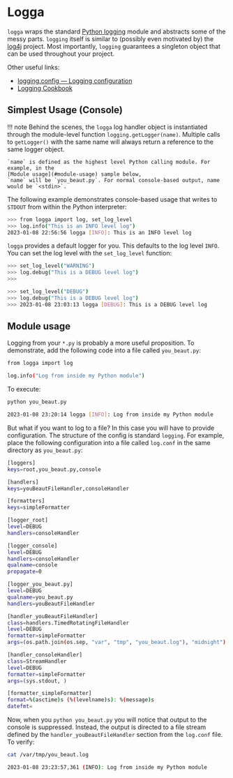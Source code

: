 # Logga

`logga` wraps the standard [Python logging](https://docs.python.org/3/library/logging.html) module and
abstracts some of the messy parts. `logging` itself is similar to (possibly even motivated by) the
[log4j](https://logging.apache.org/log4j/2.x/) project. Most importantly, `logging` guarantees a singleton object
that can be used throughout your project.

Other useful links:

- [logging.config — Logging configuration](https://docs.python.org/3/library/logging.config.html#module-logging.config)
- [Logging Cookbook](https://docs.python.org/3/howto/logging-cookbook.html)

## Simplest Usage (Console)

!!! note
    Behind the scenes, the `logga` log handler object is instantiated through the module-level
    function `logging.getLogger(name)`. Multiple calls to `getLogger()` with the same name will always
    return a reference to the same logger object.

    `name` is defined as the highest level Python calling module. For example, in the
    [Module usage](#module-usage) sample below,
    `name` will be `you_beaut.py`. For normal console-based output, name would be `<stdin>`.

The following example demonstrates console-based usage that writes to `STDOUT` from within the Python interpreter:

``` sh title="Logga from the Python interpreter"
>>> from logga import log, set_log_level
>>> log.info("This is an INFO level log")
2023-01-08 22:56:56 logga [INFO]: This is an INFO level log
```

`logga` provides a default logger for you. This defaults to the log level `INFO`. You can set the
log level with the `set_log_level` function:

``` sh title="Change log level to WARNING. DEBUG is suppressed."
>>> set_log_level("WARNING")
>>> log.debug("This is a DEBUG level log")
>>>
```

``` sh title="Change log level to DEBUG. DEBUG is displayed."
>>> set_log_level("DEBUG")
>>> log.debug("This is a DEBUG level log")
>>> 2023-01-08 23:03:13 logga [DEBUG]: This is a DEBUG level log
```

## Module usage
Logging from your `*.py` is probably a more useful proposition. To demonstrate, add the
following code into a file called `you_beaut.py`:

``` sh title="you_beaut.py"
from logga import log

log.info("Log from inside my Python module")
```

To execute:

``` sh
python you_beaut.py
```

``` sh title="you_beaut.py logs"
2023-01-08 23:20:14 logga [INFO]: Log from inside my Python module
```

But what if you want to log to a file? In this case you will have to provide configuration. The structure
of the config is standard `logging`. For example, place the following configuration into a file called `log.conf`
in the same directory as `you_beaut.py`:

``` sh title="Sample log.conf"
[loggers]
keys=root,you_beaut.py,console

[handlers]
keys=youBeautFileHandler,consoleHandler

[formatters]
keys=simpleFormatter

[logger_root]
level=DEBUG
handlers=consoleHandler

[logger_console]
level=DEBUG
handlers=consoleHandler
qualname=console
propagate=0

[logger_you_beaut.py]
level=DEBUG
qualname=you_beaut.py
handlers=youBeautFileHandler

[handler_youBeautFileHandler]
class=handlers.TimedRotatingFileHandler
level=DEBUG
formatter=simpleFormatter
args=(os.path.join(os.sep, "var", "tmp", "you_beaut.log"), "midnight")

[handler_consoleHandler]
class=StreamHandler
level=DEBUG
formatter=simpleFormatter
args=(sys.stdout, )

[formatter_simpleFormatter]
format=%(asctime)s (%(levelname)s): %(message)s
datefmt=
```

Now, when you `python you_beaut.py` you will notice that output to the console is suppressed.
Instead, the output is directed to a file stream defined by the `handler_youBeautFileHandler` section from
the `log.conf` file. To verify:

``` sh
cat /var/tmp/you_beaut.log
```

``` sh title="File-based logging output"
2023-01-08 23:23:57,361 (INFO): Log from inside my Python module
```
